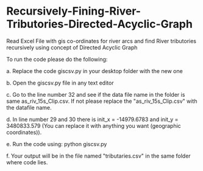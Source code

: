 # Recursively-Fining-River-Tributories-Directed-Acyclic-Graph

Read Excel File with gis co-ordinates for river arcs and find River tributories recursively using concept of Directed Acyclic Graph

To run the code please do the following:

a. Replace the code giscsv.py in your desktop folder with the new one

b. Open the giscsv.py file in any text editor

c. Go to the line number 32 and see if the data file name in the folder is same as_riv_15s_Clip.csv. If not please replace the "as_riv_15s_Clip.csv" with the datafile name.

d.  In line number 29 and 30 there is init_x = -14979.6783 and init_y = 3480833.579
    (You can replace it with anything you want (geographic coordinates)).

e. Run the code using: python giscsv.py

f. Your output will be in the file named "tributaries.csv" in the same folder where code lies.

